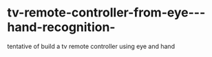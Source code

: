 tv-remote-controller-from-eye---hand-recognition-
=================================================

tentative of build a tv remote controller using eye and hand 

